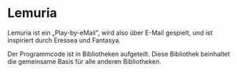 # Lemuria

Lemuria ist ein „Play-by-eMail", wird also über E-Mail gespielt, und ist
inspiriert durch Eressea und Fantasya.

Der Programmcode ist in Bibliotheken aufgeteilt. Diese Bibliothek beinhaltet die
gemeinsame Basis für alle anderen Bibliotheken.
